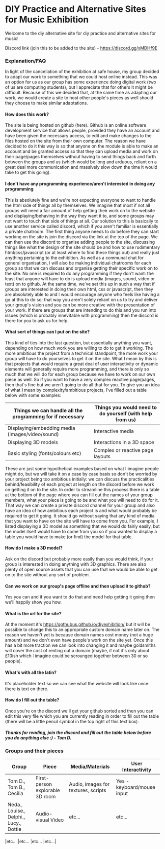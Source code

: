 # DIY Practice and Alternative Sites for Music Exhibition
Welcome to the diy alternative site for diy practice and alternative sites for music!

Discord link (join this to be added to the site) - https://discord.gg/xMDHf9E

### Explanation/FAQ

In light of the cancellation of the exhibition at safe house, my group decided to adapt our work to something that we could host online instead. This was an option for us as our group has some experience doing digital work (two of us are computing students), but I appreciate that for others it might be difficult. Because of this we decided that, at the same time as adapting our work, we would create a site to host other people's pieces as well should they choose to make similar adaptations.

#### How does this work?

The site is being hosted on github (here). Github is an online software development service that allows people, provided they have an account and have been given the necessary access, to edit and make changes to the files hosted on the site from their own computer. The reason we have decided to do it this way is so that anyone on the module is able to make an account and be granted access so that they can upload media and work on their page/pages themselves without having to send things back and forth between the groups and us (which would be long and arduous, reliant on a great deal more communication and massively slow down the time it would take to get this going).

#### I don't have any programming experience/aren't interested in doing any programming

This is absolutely fine and we're not expecting everyone to want to handle the html side of things all by themselves. We imagine that most if not all groups will need a fair amount of help getting their work on to the website and displaying/behaving in the way they want it to, and some groups may not want to touch that side of things at all. Our solution to this is basically to use another service called discord, which if you aren't familiar is essentially a private chatroom. The first thing anyone needs to do before they can start working on the site is join the discord via the link at the top of the page. We can then use the discord to organise adding people to the site, discussing things like what the design of the site should be and how to use rudimentary html/css/javascript (or at least where to find these things out) and really just anything pertaining to the exhibition. As well as a communal chat for general organisation, I will also be making individual chatrooms for each group so that we can discuss and organise getting their specific work on to the site. No one is required to do any programming if they don't want: the least that anyone will have to do is upload media (images, sound, video or text) on to github. At the same time, we've set this up in such a way that if groups are interested in doing their own html, css or javascript, then they are absolutely able to and I would encourage anyone who feels like having a go at this to do so; that way you aren't solely reliant on us to try and deliver your group's vision and you can be more creative with the presentation of your work. If there are groups that are intending to do this and you run into issues (which is probably innevitable with programming) then the discord is there for you to ask us for help.

#### What sort of things can I put on the site?

This kind of ties into the last question, but essentially anything you want, depending on how much work you are willing to do to get it working. The more ambitious the project from a technical standpoint, the more work your group will have to do yourselves to get it on the site. What I mean by this is that projects that would require a great deal of user interactivity or dynamic elements will generally require more programming, and there is only so much that we will do for each group because we have to work on our own piece as well. So if you want to have a very complex reactive page/pages, then that's fine but we aren't going to do all that for you. To give you an idea of what I mean by complexity/ambitious projects, I've filled out a table below with some examples:

| Things we can handle all the programming for if necessary | Things you would need to do yourself (with help from us) |
| ------------- | ------------- | 
| Displaying/embedding media (images/video/sound) | Interactive media |
| Displaying 3D models | Interactions in a 3D space | 
| Basic styling (fonts/colours etc) | Complex or reactive page layouts |

These are just some hypothetical examples based on what I imagine people might do, but we will take it on a case by case basis so don't be worried by your project being too ambitious initially: we can discuss the practicalities behind/feasibility of each project at length on the discord before we work on getting it on to the site. In order to streamline this process there is a table at the bottom of the page where you can fill out the names of your group members, what your piece is going to be and what you will need to do for it. That way we can create a private discord channel for your group and also have an idea of how ambitious each project is and what would probably be required to get it going. It should go without saying that any kind of media that you want to have on the site will have to come from you. For example, I listed displaying a 3D model as something that we would do fairly easily, but the model itself would have to come from you so if you wanted to display a table you would have to make (or find) the model for that table.

#### How do I make a 3D model?

Ask on the discord but probably more easily than you would think, if your group is interested in doing anything with 3D graphics. There are also plenty of open source assets that you can use that we would be able to get on to the site without any sort of problem.

#### Can we work on our group's page offline and then upload it to github?

Yes you can and if you want to do that and need help getting it going then we'll happily show you how.

#### What is the url for the site?

At the moment it's https://gothubus.github.io/diyexhibition/ but it will be possible to change this to an appropriate custom domain name later on. The reason we haven't yet is because domain names cost money (not a huge amount) and we don't even have people's work on the site yet. Once this has a bit more traction we can look into changing it and maybe goldsmiths will cover the cost of renting out a domain (maybe, if not it's only about £10ish which I imagine could be scrounged together between 30 or so people).

#### What's with all the latin?

It's placeholder text so we can see what the website will look like once there is text on there.

#### How do I fill out the table?

Once you're on the discord we'll get your github sorted and then you can edit this very file which you are currently reading in order to fill out the table (there will be a little pencil symbol in the top right of this text box).

##### Thanks for reading, join the discord and fill out the table below before you do anything else :) - Tom D.

### Groups and their pieces

| Group  | Piece | Media/Materials | User Interactivity |
| ------------- | ------------- | ------------- | ------------- |
| Tom D., Tom B., Cecilia | First-person explorable 3D room  | Audio, images for textures, scripts | Yes - keyboard/mouse input |
| Neda., Louise., Delphi., Lucy., Dottie | Audio-visual Video | etc... | etc... |

[//]: # (ADDING A NEW ENTRY TO THE TABLE: Use the '|' key as seperators for each column)

|etc... |etc... |etc... |etc...|
